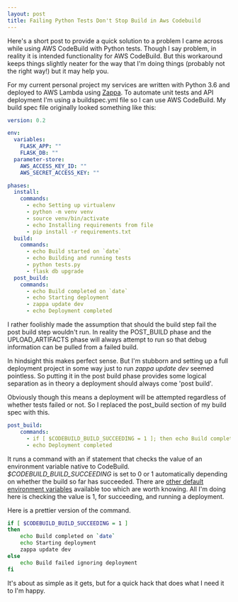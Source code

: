 ```yaml
---
layout: post
title: Failing Python Tests Don't Stop Build in Aws Codebuild
---
```


Here's a short post to provide a quick solution to a problem I came across while using AWS CodeBuild with Python tests. Though I say problem, in reality it is intended functionality for AWS CodeBuild. But this workaround keeps things slightly neater for the way that I'm doing things (probably not the right way!) but it may help you.

For my current personal project my services are written with Python 3.6 and deployed to AWS Lambda using [Zappa](https://github.com/Miserlou/Zappa). To automate unit tests and API deployment I'm using a buildspec.yml file so I can use AWS CodeBuild. My build spec file originally looked something like this:

```yaml
version: 0.2

env:
  variables:
    FLASK_APP: ""
    FLASK_DB: ""
  parameter-store:
    AWS_ACCESS_KEY_ID: ""
    AWS_SECRET_ACCESS_KEY: ""

phases:
  install:
    commands:
      - echo Setting up virtualenv
      - python -m venv venv
      - source venv/bin/activate
      - echo Installing requirements from file
      - pip install -r requirements.txt
  build:
    commands:
      - echo Build started on `date`
      - echo Building and running tests
      - python tests.py
      - flask db upgrade
  post_build:
    commands:
      - echo Build completed on `date`
      - echo Starting deployment
      - zappa update dev
      - echo Deployment completed
```

I rather foolishly made the assumption that should the build step fail the post build step wouldn't run. In reality the POST_BUILD phase and the UPLOAD_ARTIFACTS phase will always attempt to run so that debug information can be pulled from a failed build.

In hindsight this makes perfect sense. But I'm stubborn and setting up a full deployment project in some way just to run *zappa update dev* seemed pointless. So putting it in the post build phase provides some logical separation as in theory a deployment should always come 'post build'.

Obviously though this means a deployment will be attempted regardless of whether tests failed or not. So I replaced the post_build section of my build spec with this.

```yaml
post_build:
    commands:
      - if [ $CODEBUILD_BUILD_SUCCEEDING = 1 ]; then echo Build completed on `date`; echo Starting deployment; zappa update dev; else echo Build failed ignoring deployment; fi
      - echo Deployment completed
```

It runs a command with an if statement that checks the value of an environment variable native to CodeBuild. *$CODEBUILD_BUILD_SUCCEEDING* is set to 0 or 1 automatically depending on whether the build so far has succeeded. There are [other default environment variables](https://docs.aws.amazon.com/codebuild/latest/userguide/build-env-ref-env-vars.html) available too which are worth knowing. All I'm doing here is checking the value is 1, for succeeding, and running a deployment.

Here is a prettier version of the command.

```bash
if [ $CODEBUILD_BUILD_SUCCEEDING = 1 ]
then 
    echo Build completed on `date` 
    echo Starting deployment 
    zappa update dev 
else 
    echo Build failed ignoring deployment 
fi
```

It's about as simple as it gets, but for a quick hack that does what I need it to I'm happy.